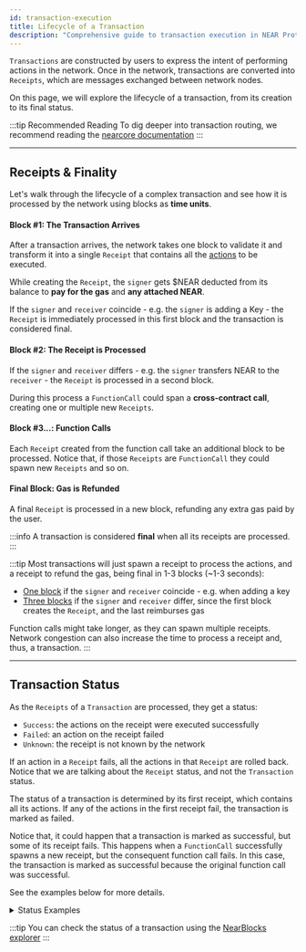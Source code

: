 ```yaml
---
id: transaction-execution
title: Lifecycle of a Transaction
description: "Comprehensive guide to transaction execution in NEAR Protocol, including receipts, finality, cross-contract calls, and transaction status determination."
---
```


`Transactions` are constructed by users to express the intent of performing actions in the network. Once in the network, transactions are converted into `Receipts`, which are messages exchanged between network nodes.

On this page, we will explore the lifecycle of a transaction, from its creation to its final status.


:::tip Recommended Reading
To dig deeper into transaction routing, we recommend reading the [nearcore documentation](https://near.github.io/nearcore/architecture/how/tx_routing.html)
:::

---

## Receipts & Finality

Let's walk through the lifecycle of a complex transaction and see how it is processed by the network using blocks as **time units**.

#### Block #1: The Transaction Arrives
After a transaction arrives, the network takes one block to validate it and transform it into a single `Receipt` that contains all the [actions](./transaction-anatomy.md) to be executed.

While creating the `Receipt`, the `signer` gets $NEAR deducted from its balance to **pay for the gas** and **any attached NEAR**.

If the `signer` and `receiver` coincide - e.g. the `signer` is adding a Key - the `Receipt` is immediately processed in this first block and the transaction is considered final.

#### Block #2: The Receipt is Processed
If the `signer` and `receiver` differs - e.g. the `signer` transfers NEAR to the `receiver` - the `Receipt` is processed in a second block. 

During this process a `FunctionCall` could span a **cross-contract call**, creating one or multiple new `Receipts`.

#### Block #3...: Function Calls
Each `Receipt` created from the function call take an additional block to be processed. Notice that, if those `Receipts` are `FunctionCall` they could spawn new `Receipts` and so on.

#### Final Block: Gas is Refunded
A final `Receipt` is processed in a new block, refunding any extra gas paid by the user.

:::info
A transaction is considered **final** when all its receipts are processed.
:::

:::tip
Most transactions will just spawn a receipt to process the actions, and a receipt to refund the gas, being final in 1-3 blocks (~1-3 seconds):

- [One block](https://testnet.nearblocks.io/txns/8MAvH96aMfDxPb3kVDrgj8nvJS7CAXP1GgtiivKAMGkF#execution) if the `signer` and `receiver` coincide - e.g. when adding a key
- [Three blocks](https://testnet.nearblocks.io/txns/B7gxJNxav1A9WhWvaNWYLrSTub1Mkfj3tAudoASVM5tG#) if the `signer` and `receiver` differ, since the first block creates the `Receipt`, and the last reimburses gas

Function calls might take longer, as they can spawn multiple receipts. Network congestion can also increase the time to process a receipt and, thus, a transaction.
:::

---

## Transaction Status

As the `Receipts` of a `Transaction` are processed, they get a status:

- `Success`: the actions on the receipt were executed successfully
- `Failed`: an action on the receipt failed
- `Unknown`: the receipt is not known by the network

If an action in a `Receipt` fails, all the actions in that `Receipt` are rolled back. Notice that we are talking about the `Receipt` status, and not the `Transaction` status.

The status of a transaction is determined by its first receipt, which contains all its actions. If any of the actions in the first receipt fail, the transaction is marked as failed.

Notice that, it could happen that a transaction is marked as successful, but some of its receipt fails. This happens when a `FunctionCall` successfully spawns a new receipt, but the consequent function call fails. In this case, the transaction is marked as successful because the original function call was successful.

See the examples below for more details.

<details>

<summary> Status Examples </summary>

#### Example: Transaction with Transfer

1. `bob.near` creates a transaction to transfer 10 NEAR to `alice.near`
2. The transaction is converted into a receipt
3. The conversion fails because `bob.near` does not have enough balance
4. The transaction is marked as failed ⛔

#### Example: Deploying a Contract

1. `bob.near` creates a transaction to:
    - create the account `contract.bob.near`
    - transfer 5 NEAR to `contract.bob.near`
    - deploy a contract in `contract.bob.near`
2. The transaction is transformed into one receipt
3. The account is created, the money transfer and the contract deployed
4. The transaction is marked as successful ✅

#### Example: Deploying a Contract Fails

1. `bob.near` creates a transaction to:
    - create the account `contract.bob.near`
    - transfer 5 NEAR to `contract.bob.near`
    - deploy a contract in `contract.bob.near`
2. The transaction is transformed into one receipt
3. The account is created, but the transfer fails because `bob.near` does not have enough balance
4. The whole process is reverted (i.e. no account is created)
5. The transaction is marked as failed ⛔

#### Example: Calling a Function
1. `bob.near` creates a transaction to call the function `cross-call` in `contract.near`
2. The transaction is transformed into one receipt
3. The function `cross-call` creates a promise to call the function `external-call` in `external.near`
4. The function finishes correctly and the transaction is marked as successful ✅
5. A new receipt is created to call the function `external-call` in `external.near`
5. The function `external-call` fails
6. The original transaction is still marked as successful ✅ because the first receipt was successful

</details>

:::tip
You can check the status of a transaction using the [NearBlocks explorer](https://nearblocks.io/)
:::
